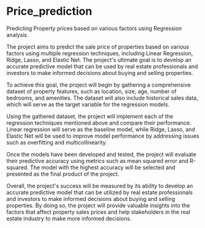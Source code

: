 # Price_prediction
Predicting Property prices based on various factors using Regression analysis.

The project aims to predict the sale price of properties based on various factors using multiple regression techniques, including Linear Regression, Ridge, Lasso, and Elastic Net. The project's ultimate goal is to develop an accurate predictive model that can be used by real estate professionals and investors to make informed decisions about buying and selling properties.

To achieve this goal, the project will begin by gathering a comprehensive dataset of property features, such as location, size, age, number of bedrooms, and amenities. The dataset will also include historical sales data, which will serve as the target variable for the regression models.

Using the gathered dataset, the project will implement each of the regression techniques mentioned above and compare their performance. Linear regression will serve as the baseline model, while Ridge, Lasso, and Elastic Net will be used to improve model performance by addressing issues such as overfitting and multicollinearity.

Once the models have been developed and tested, the project will evaluate their predictive accuracy using metrics such as mean squared error and R-squared. The model with the highest accuracy will be selected and presented as the final product of the project.

Overall, the project's success will be measured by its ability to develop an accurate predictive model that can be utilized by real estate professionals and investors to make informed decisions about buying and selling properties. By doing so, the project will provide valuable insights into the factors that affect property sales prices and help stakeholders in the real estate industry to make more informed decisions.

